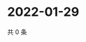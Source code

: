 # 2022-01-29

共 0 条

<!-- BEGIN WEIBO -->
<!-- 最后更新时间 Sat Jan 29 2022 20:21:32 GMT+0800 (China Standard Time) -->

<!-- END WEIBO -->
